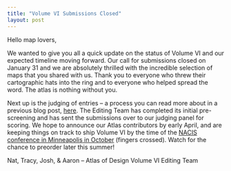 ```yaml
---
title: "Volume VI Submissions Closed"
layout: post
---
```


Hello map lovers,

We wanted to give you all a quick update on the status of Volume VI and our expected timeline moving forward. Our call for submissions closed on January 31 and we are absolutely thrilled with the incredible selection of maps that you shared with us. Thank you to everyone who threw their cartographic hats into the ring and to everyone who helped spread the word. The atlas is nothing without you.

Next up is the judging of entries – a process you can read more about in a previous blog post, [here](https://atlasofdesign.org/2014/11/05/judging-process/). The Editing Team has completed its initial pre-screening and has sent the submissions over to our judging panel for scoring. We hope to announce our Atlas contributors by early April, and are keeping things on track to ship Volume VI by the time of the [NACIS conference in Minneapolis in October](https://nacis.org/annual-meeting/current-meeting/) (fingers crossed). Watch for the chance to preorder later this summer!

Nat, Tracy, Josh, & Aaron – Atlas of Design Volume VI Editing Team
